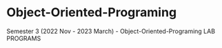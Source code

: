 # Object-Oriented-Programing
Semester 3 (2022 Nov - 2023 March) - Object-Oriented-Programing LAB PROGRAMS 
